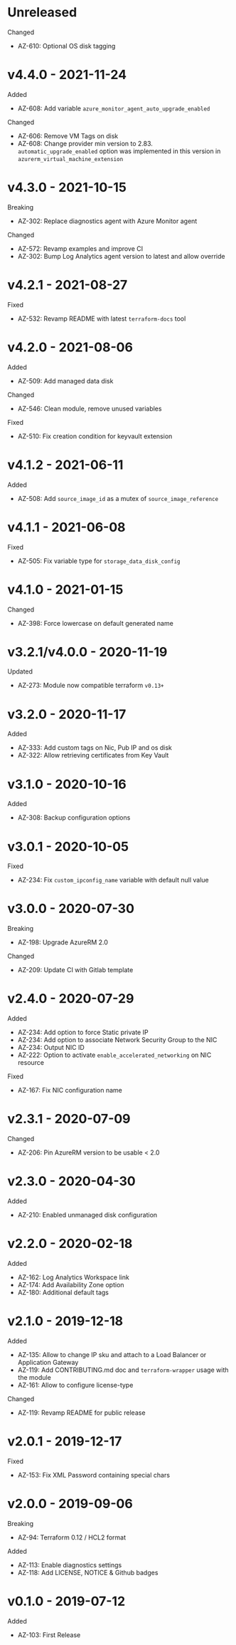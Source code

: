 # Unreleased

Changed
  * AZ-610: Optional OS disk tagging

# v4.4.0 - 2021-11-24

Added
  * AZ-608: Add variable `azure_monitor_agent_auto_upgrade_enabled`

Changed
  * AZ-606: Remove VM Tags on disk
  * AZ-608: Change provider min version to 2.83. `automatic_upgrade_enabled` option was implemented in this version in `azurerm_virtual_machine_extension`

# v4.3.0 - 2021-10-15

Breaking
  * AZ-302: Replace diagnostics agent with Azure Monitor agent

Changed
  * AZ-572: Revamp examples and improve CI
  * AZ-302: Bump Log Analytics agent version to latest and allow override

# v4.2.1 - 2021-08-27

Fixed
  * AZ-532: Revamp README with latest `terraform-docs` tool

# v4.2.0 - 2021-08-06

Added
  * AZ-509: Add managed data disk

Changed
  * AZ-546: Clean module, remove unused variables

Fixed
  * AZ-510: Fix creation condition for keyvault extension

# v4.1.2 - 2021-06-11

Added
  * AZ-508: Add `source_image_id` as a mutex of `source_image_reference`

# v4.1.1 - 2021-06-08

Fixed
  * AZ-505: Fix variable type for `storage_data_disk_config`

# v4.1.0 - 2021-01-15

Changed
  * AZ-398: Force lowercase on default generated name

# v3.2.1/v4.0.0 - 2020-11-19

Updated
  * AZ-273: Module now compatible terraform `v0.13+`

# v3.2.0 - 2020-11-17

Added
  * AZ-333: Add custom tags on Nic, Pub IP and os disk
  * AZ-322: Allow retrieving certificates from Key Vault

# v3.1.0 - 2020-10-16

Added
  * AZ-308: Backup configuration options

# v3.0.1 - 2020-10-05

Fixed
  * AZ-234: Fix `custom_ipconfig_name` variable with default null value

# v3.0.0 - 2020-07-30

Breaking
  * AZ-198: Upgrade AzureRM 2.0

Changed
  * AZ-209: Update CI with Gitlab template

# v2.4.0 - 2020-07-29

Added
  * AZ-234: Add option to force Static private IP
  * AZ-234: Add option to associate Network Security Group to the NIC
  * AZ-234: Output NIC ID
  * AZ-222: Option to activate `enable_accelerated_networking` on NIC resource

Fixed
  * AZ-167: Fix NIC configuration name

# v2.3.1 - 2020-07-09

Changed
  * AZ-206: Pin AzureRM version to be usable < 2.0

# v2.3.0 - 2020-04-30

Added
  * AZ-210: Enabled unmanaged disk configuration

# v2.2.0 - 2020-02-18

Added
  * AZ-162: Log Analytics Workspace link
  * AZ-174: Add Availability Zone option
  * AZ-180: Additional default tags

# v2.1.0 - 2019-12-18

Added
  * AZ-135: Allow to change IP sku and attach to a Load Balancer or Application Gateway
  * AZ-119: Add CONTRIBUTING.md doc and `terraform-wrapper` usage with the module
  * AZ-161: Allow to configure license-type

Changed
  * AZ-119: Revamp README for public release

# v2.0.1 - 2019-12-17

Fixed
  * AZ-153: Fix XML Password containing special chars

# v2.0.0 - 2019-09-06

Breaking
  * AZ-94: Terraform 0.12 / HCL2 format

Added
  * AZ-113: Enable diagnostics settings
  * AZ-118: Add LICENSE, NOTICE & Github badges

# v0.1.0 - 2019-07-12

Added
  * AZ-103: First Release
